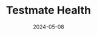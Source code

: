 ---  
layout: startup_page  
title: "Testmate Health"  
id: "testmatehealth.com"  
permalink: "/testmatehealthtestmatehealth.com05082024/"  
website: "https://www.testmatehealth.com/"  
funding_round: "Seed"  
funding_amount: "$6M"  
investors: "RH Capital, The Helm, Zürcher Kantonal Bank, Amboy Street Ventures, Lichtsteiner Foundation, Dartlabs.io"  
about: "Testmate Health develops at-home testing solutions, focusing initially on a low-cost, over-the-counter self-test for sexually transmitted infections (STIs) like chlamydia and gonorrhea. Their urine-based DNA platform detection technology provides lab-quality results in under 30 minutes, aiming to increase accessibility and improve STI detection rates."  
markets: "Healthtech, Diagnostics, Biotechnology, Health Care, Health Diagnostics, Life Science, Personal Health, Pharmaceutical"  
hq: "Lausanne, Vaud, Switzerland"  
founded_year: "2020"  
linkedin: "https://www.linkedin.com/company/testmatehealth"  
twitter: "https://x.com/SdcMed"  
instagram: ""  
facebook: "https://www.facebook.com/STDtestmate"  
crunchbase: "https://www.crunchbase.com/organization/ribolifedx"  
pitchbook: ""  

date_display: "08-May-2024"  
date: "2024-05-08"

# SEO Optimization  
meta_title: "Testmate Health - Seed Funding ($6M)"  
meta_description: "Testmate Health, Testmate Health develops at-home testing solutions, focusing initially on a low-cost, over-the-counter self-test for sexually transmitted infections (..."  
meta_keywords: "Testmate Health, Healthtech, Diagnostics, Biotechnology, Health Care, Health Diagnostics, Life Science, Personal Health, Pharmaceutical, Seed funding"  
canonical_url: "https://startup.projectstartups.com/testmatehealthtestmatehealth.com05082024/"  
---